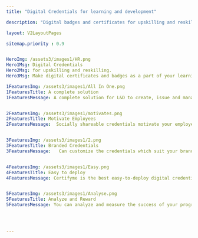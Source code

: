 ```yaml
---
title: "Digital Credentials for learning and development"

description: "Digital badges and certificates for upskilling and reskilling or any L&D program"

layout: V2LayoutPages

sitemap.priority : 0.9


HeroImg: /assets3/images1/HR.png
Hero1Msg: Digital Credentials
Hero2Msg: for upskilling and reskilling.
Hero3Msg: Make digital certificates and badges as a part of your learning and development strategy. Reward and motivate your learners.

1FeaturesImg: /assets3/images1/All In One.png
1FeaturesTitle: A complete solution
1FeaturesMessage: A complete solution for L&D to create, issue and manage certificates, badges, letters and other immutable documents. You can create unlimited templates in our template repository. With our advanced editor you can create a design from scratch as well as you can upload your own credential image. We enable you to award credentials with multiple option according to your convenient method


2FeaturesImg: /assets3/images1/motivates.png
2FeaturesTitle: Motivate Employees
2FeaturesMessage:  Socially shareable credentials motivate your employees to complete internal training and enhance their confidence. Studies show organizations having internal badging have higher internal engagement and productivity. Employees have little incentive to work hard if they are told they cannot go to remote work or work from home due to fear of exposure. 


3FeaturesImg: /assets3/images1/2.png
3FeaturesTitle: Branded Credentials
3FeaturesMessage:   Can customize the credentials which suit your brand. With whitelabel credentials you can award credentials in your own domain, logo, branding and footer which helps you to be the front face for issuing the credentials


4FeaturesImg: /assets3/images1/Easy.png
4FeaturesTitle: Easy to deploy
4FeaturesMessage: Certifyme is the best easy-to-deploy digital credential platform in the segment with 40+ advanced digital credentialing features. And our dedicated team will handhold you a detailed onboarding process which makes things easy to go. All the customization can be done with a little time frame.


5FeaturesImg: /assets3/images1/Analyse.png
5FeaturesTitle: Analyze and Reward
5FeaturesMessage: You can analyze and measure the success of your program as well as the engagement rate. The more people get engaged and participate in the program, the better the result. Once you have measured the outcome of your credentialing program you can scale up the program to different areas of your organisation.
 



---
```

